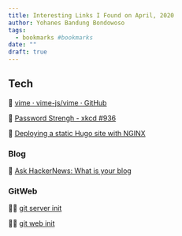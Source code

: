 ```yaml
---
title: Interesting Links I Found on April, 2020
author: Yohanes Bandung Bondowoso
tags:
  - bookmarks #bookmarks
date: ""
draft: true
---
```


## Tech

👠 [vime · vime-js/vime · GitHub](https://github.com/vime-js/vime/blob/master/README.md)

🛂 [Password Strengh - xkcd #936](https://xkcd.com/936/)

🦦 [Deploying a static Hugo site with NGINX](https://www.gideonwolfe.com/posts/sysadmin/hugo/hugonginx/)

### Blog

📰 [Ask HackerNews: What is your blog](https://news.ycombinator.com/item?id=22800136)

### GitWeb

🐕‍🦺 [git server init](https://errong.win/2018/06/13/git-server-with-nginx/)

🐕‍🦺 [git web init](https://errong.win/2018/06/13/set-up-gitweb-server-on-nginx/)

